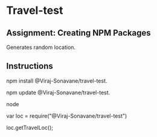 # Travel-test

Assignment: Creating NPM Packages
------------------------------------------------------------------------------------------------------------------------------------
Generates random location.

## Instructions

npm install @Viraj-Sonavane/travel-test.

npm update @Viraj-Sonavane/travel-test.

node

var loc = require("@Viraj-Sonavane/travel-test")

loc.getTravelLoc();

